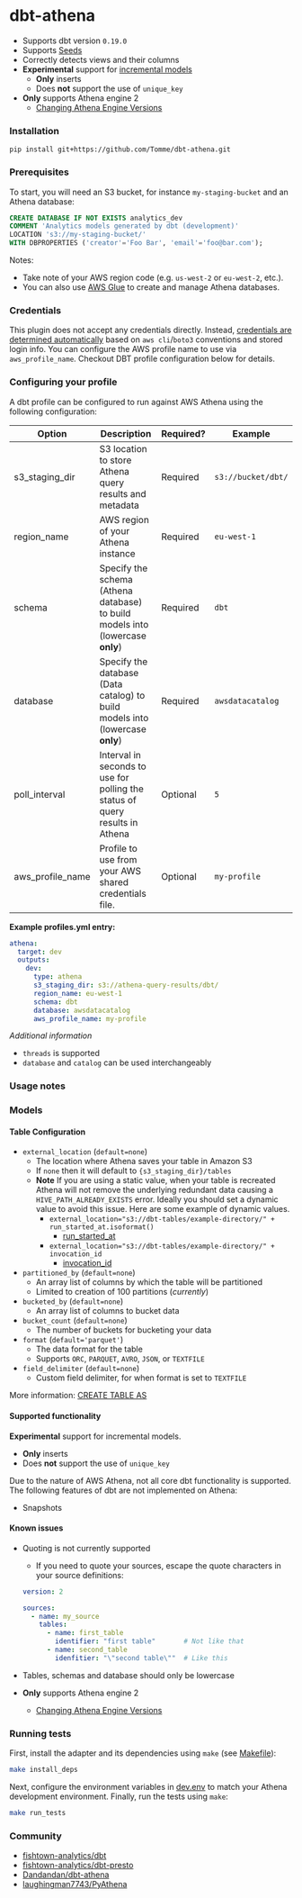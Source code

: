 # dbt-athena

* Supports dbt version `0.19.0`
* Supports [Seeds][seeds]
* Correctly detects views and their columns
* **Experimental** support for [incremental models][incremental]
  * **Only** inserts
  * Does **not** support the use of `unique_key`
* **Only** supports Athena engine 2
  * [Changing Athena Engine Versions][engine-change]

[seeds]: https://docs.getdbt.com/docs/building-a-dbt-project/seeds
[incremental]: https://docs.getdbt.com/docs/building-a-dbt-project/building-models/configuring-incremental-models
[engine-change]: https://docs.aws.amazon.com/athena/latest/ug/engine-versions-changing.html

### Installation

`pip install git+https://github.com/Tomme/dbt-athena.git`

### Prerequisites

To start, you will need an S3 bucket, for instance `my-staging-bucket` and an Athena database:

```sql
CREATE DATABASE IF NOT EXISTS analytics_dev
COMMENT 'Analytics models generated by dbt (development)'
LOCATION 's3://my-staging-bucket/'
WITH DBPROPERTIES ('creator'='Foo Bar', 'email'='foo@bar.com');
```

Notes:
- Take note of your AWS region code (e.g. `us-west-2` or `eu-west-2`, etc.).
- You can also use [AWS Glue](https://docs.aws.amazon.com/athena/latest/ug/glue-athena.html) to create and manage Athena databases.

### Credentials

This plugin does not accept any credentials directly. Instead, [credentials are determined automatically](https://boto3.amazonaws.com/v1/documentation/api/latest/guide/credentials.html) based on `aws cli`/`boto3` conventions and
stored login info. You can configure the AWS profile name to use via `aws_profile_name`. Checkout DBT profile configuration below for details.

### Configuring your profile

A dbt profile can be configured to run against AWS Athena using the following configuration:

| Option          | Description                                                                     | Required?  | Example             |
|---------------- |-------------------------------------------------------------------------------- |----------- |-------------------- |
| s3_staging_dir  | S3 location to store Athena query results and metadata                          | Required   | `s3://bucket/dbt/`  |
| region_name     | AWS region of your Athena instance                                              | Required   | `eu-west-1`         |
| schema          | Specify the schema (Athena database) to build models into (lowercase **only**)  | Required   | `dbt`               |
| database        | Specify the database (Data catalog) to build models into (lowercase **only**)   | Required   | `awsdatacatalog`    |
| poll_interval   | Interval in seconds to use for polling the status of query results in Athena    | Optional   | `5`                 |
| aws_profile_name| Profile to use from your AWS shared credentials file.                           | Optional   | `my-profile`        |

**Example profiles.yml entry:**
```yaml
athena:
  target: dev
  outputs:
    dev:
      type: athena
      s3_staging_dir: s3://athena-query-results/dbt/
      region_name: eu-west-1
      schema: dbt
      database: awsdatacatalog
      aws_profile_name: my-profile
```

_Additional information_
* `threads` is supported
* `database` and `catalog` can be used interchangeably

### Usage notes

### Models

#### Table Configuration

* `external_location` (`default=none`)
  * The location where Athena saves your table in Amazon S3
  * If `none` then it will default to `{s3_staging_dir}/tables`
  * **Note** If you are using a static value, when your table is recreated Athena will not remove the underlying redundant 
    data causing a `HIVE_PATH_ALREADY_EXISTS` error. Ideally you should set a dynamic value to avoid this issue.
    Here are some example of dynamic values.
    * `external_location="s3://dbt-tables/example-directory/" + run_started_at.isoformat()`
      * [run_started_at][run_started_at]
    * `external_location="s3://dbt-tables/example-directory/" + invocation_id`
      * [invocation_id][invocation_id]
* `partitioned_by` (`default=none`)
  * An array list of columns by which the table will be partitioned
  * Limited to creation of 100 partitions (_currently_)
* `bucketed_by` (`default=none`)
  * An array list of columns to bucket data
* `bucket_count` (`default=none`)
  * The number of buckets for bucketing your data
* `format` (`default='parquet'`)
  * The data format for the table
  * Supports `ORC`, `PARQUET`, `AVRO`, `JSON`, or `TEXTFILE`
* `field_delimiter` (`default=none`)
  * Custom field delimiter, for when format is set to `TEXTFILE`
  
More information: [CREATE TABLE AS][create-table-as]

[run_started_at]: https://docs.getdbt.com/reference/dbt-jinja-functions/run_started_at
[invocation_id]: https://docs.getdbt.com/reference/dbt-jinja-functions/invocation_id
[create-table-as]: https://docs.aws.amazon.com/athena/latest/ug/create-table-as.html

#### Supported functionality

**Experimental** support for incremental models.
* **Only** inserts
* Does **not** support the use of `unique_key`

Due to the nature of AWS Athena, not all core dbt functionality is supported.
The following features of dbt are not implemented on Athena:
* Snapshots

#### Known issues

* Quoting is not currently supported
  * If you need to quote your sources, escape the quote characters in your source definitions:
  
  ```yaml
  version: 2

  sources:
    - name: my_source
      tables:
        - name: first_table
          identifier: "first table"       # Not like that
        - name: second_table
          idenfitier: "\"second table\""  # Like this
  ```

* Tables, schemas and database should only be lowercase
* **Only** supports Athena engine 2
  * [Changing Athena Engine Versions][engine-change]

### Running tests

First, install the adapter and its dependencies using `make` (see [Makefile](Makefile)):

```bash
make install_deps
```

Next, configure the environment variables in [dev.env](dev.env) to match your Athena development environment. Finally, run the tests using `make`:

```bash
make run_tests
```

### Community

* [fishtown-analytics/dbt][fishtown-analytics/dbt]
* [fishtown-analytics/dbt-presto][fishtown-analytics/dbt-presto]
* [Dandandan/dbt-athena][Dandandan/dbt-athena]
* [laughingman7743/PyAthena][laughingman7743/PyAthena]

[fishtown-analytics/dbt]: https://github.com/fishtown-analytics/dbt
[fishtown-analytics/dbt-presto]: https://github.com/fishtown-analytics/dbt-presto
[Dandandan/dbt-athena]: https://github.com/Dandandan/dbt-athena
[laughingman7743/PyAthena]: https://github.com/laughingman7743/PyAthena
